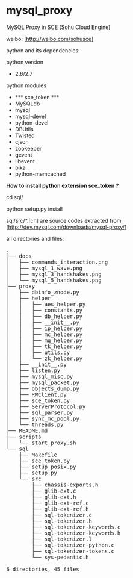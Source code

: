mysql_proxy
===========

MySQL Proxy in SCE (Sohu Cloud Engine)

weibo: [http://weibo.com/sohusce]

python and its dependencies:

python version

- 2.6/2.7

python modules

- *** sce_token ***
- MySQLdb
 - mysql
 - mysql-devel
 - python-devel
- DBUtils
- Twisted
- cjson
- zookeeper
- gevent
 - libevent
- pika
- python-memcached


**How to install python extension sce_token ?**

cd sql/

python setup.py install

sql/src/*.[ch] are source codes extracted from [http://dev.mysql.com/downloads/mysql-proxy/]

all directories and files:
<pre>
.
├── docs
│   ├── commands_interaction.png
│   ├── mysql_1_wave.png
│   ├── mysql_3_handshakes.png
│   └── mysql_5_handshakes.png
├── proxy
│   ├── dbinfo_znode.py
│   ├── helper
│   │   ├── aes_helper.py
│   │   ├── constants.py
│   │   ├── db_helper.py
│   │   ├── __init__.py
│   │   ├── ip_helper.py
│   │   ├── mc_helper.py
│   │   ├── mq_helper.py
│   │   ├── tk_helper.py
│   │   ├── utils.py
│   │   └── zk_helper.py
│   ├── __init__.py
│   ├── listen.py
│   ├── mysql_misc.py
│   ├── mysql_packet.py
│   ├── objects_dump.py
│   ├── RWClient.py
│   ├── sce_token.py
│   ├── ServerProtocol.py
│   ├── sql_parser.py
│   ├── sync_mc_pool.py
│   └── threads.py
├── README.md
├── scripts
│   └── start_proxy.sh
└── sql
    ├── Makefile
    ├── sce_token.py
    ├── setup_posix.py
    ├── setup.py
    └── src
        ├── chassis-exports.h
        ├── glib-ext.c
        ├── glib-ext.h
        ├── glib-ext-ref.c
        ├── glib-ext-ref.h
        ├── sql-tokenizer.c
        ├── sql-tokenizer.h
        ├── sql-tokenizer-keywords.c
        ├── sql-tokenizer-keywords.h
        ├── sql-tokenizer.l
        ├── sql-tokenizer-python.c
        ├── sql-tokenizer-tokens.c
        └── sys-pedantic.h

6 directories, 45 files
</pre>
[http://weibo.com/sohusce]: http://weibo.com/sohusce
[http://dev.mysql.com/downloads/mysql-proxy/]: http://dev.mysql.com/downloads/mysql-proxy/
